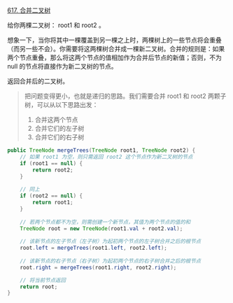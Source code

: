 [617. 合并二叉树](https://leetcode-cn.com/problems/merge-two-binary-trees/)



给你两棵二叉树： root1 和 root2 。

想象一下，当你将其中一棵覆盖到另一棵之上时，两棵树上的一些节点将会重叠（而另一些不会）。你需要将这两棵树合并成一棵新二叉树。合并的规则是：如果两个节点重叠，那么将这两个节点的值相加作为合并后节点的新值；否则，不为 null 的节点将直接作为新二叉树的节点。

返回合并后的二叉树。

> 把问题变得更小，也就是递归的思路。我们需要合并 root1 和 root2 两颗子树，可以从以下思路出发：
>
> 1. 合并这两个节点
> 2. 合并它们的左子树
> 3. 合并它们的右子树

```java
public TreeNode mergeTrees(TreeNode root1, TreeNode root2) {
    // 如果 root1 为空，则只需返回 root2 这个节点作为新二叉树的节点
    if (root1 == null) {
        return root2;
    }
	
    // 同上
    if (root2 == null) {
        return root1;
    }
	
    // 若两个节点都不为空，则需创建一个新节点，其值为两个节点的值的和
    TreeNode root = new TreeNode(root1.val + root2.val);
	
    // 该新节点的左子节点（左子树）为起初两个节点的左子树合并之后的根节点
    root.left = mergeTrees(root1.left, root2.left);
    
    // 该新节点的右子节点（右子树）为起初两个节点的右子树合并之后的根节点
    root.right = mergeTrees(root1.right, root2.right);

    // 将当前节点返回
    return root;
}
```

